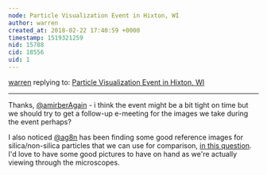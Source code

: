 ```yaml
---
node: Particle Visualization Event in Hixton, WI
author: warren
created_at: 2018-02-22 17:40:59 +0000
timestamp: 1519321259
nid: 15788
cid: 18556
uid: 1
---
```




[warren](../profile/warren) replying to: [Particle Visualization Event in Hixton, WI](../notes/gretchengehrke/02-20-2018/particle-visualization-event-in-hixton-wi)

----
Thanks, [@amirberAgain](/profile/amirberAgain) - i think the event might be a bit tight on time but we should try to get a follow-up e-meeting for the images we take during the event perhaps? 

I also noticed [@ag8n](/profile/ag8n) has been finding some good reference images for silica/non-silica particles that we can use for comparison, [in this question](https://publiclab.org/questions/Ag8n/02-21-2018/have-you-used-the-particle-atlas). I'd love to have some good pictures to have on hand as we're actually viewing through the microscopes. 